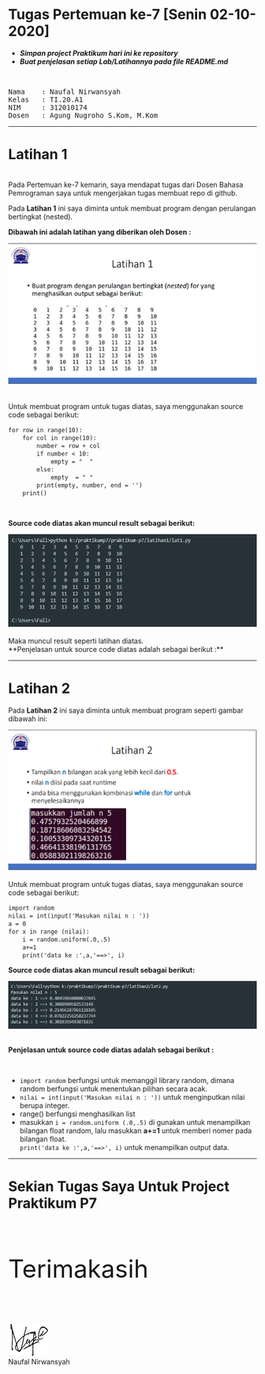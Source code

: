 # Tugas Pertemuan ke-7 [Senin 02-10-2020]
- ***Simpan project Praktikum hari ini ke repository***
- ***Buat penjelasan setiap Lab/Latihannya pada file README.md***
<br>
<pre>
Nama    : Naufal Nirwansyah 
Kelas   : TI.20.A1
NIM     : 312010174
Dosen   : Agung Nugroho S.Kom, M.Kom
</pre>

***

# Latihan 1
<br>
Pada Pertemuan ke-7 kemarin, saya mendapat tugas dari Dosen Bahasa Pemrograman saya untuk mengerjakan tugas membuat repo di github. <br>

Pada **Latihan 1** ini saya diminta untuk membuat program dengan perulangan bertingkat (nested).

**Dibawah ini adalah latihan yang diberikan oleh Dosen :**<br>
<div align="center">
<img src="latihan1/task.png" >
</div>
<br>
<br>
Untuk membuat program untuk tugas diatas, saya menggunakan source code sebagai berikut: <br>

```
for row in range(10):
    for col in range(10):
        number = row + col
        if number < 10:
            empty = "  "
        else:
            empty  = " "
        print(empty, number, end = '')
    print()
```
<br>

**Source code diatas akan muncul result sebagai berikut:** <br>
<div align="center">
<img src="latihan1/latt1.png" >
</div>
<br>
Maka muncul result seperti latihan diatas.<br>
**Penjelasan untuk source code diatas adalah sebagai berikut :**

***

# Latihan 2

Pada **Latihan 2** ini saya diminta untuk membuat program seperti gambar dibawah ini: <br>
<div align="center">
<img src="latihan2/task.png" >
</div>
<br>
Untuk membuat program untuk tugas diatas, saya menggunakan source code sebagai berikut: <br> 

```
import random
nilai = int(input('Masukan nilai n : '))
a = 0
for x in range (nilai):
    i = random.uniform(.0,.5)
    a+=1
    print('data ke :',a,'==>', i)
```
**Source code diatas akan muncul result sebagai berikut:** <br>
<div align="center">
<img src="latihan2/result2.png" >
</div>
<br>

**Penjelasan untuk source code diatas adalah sebagai berikut :**

<br>

- `import random` berfungsi untuk memanggil library random, dimana random berfungsi untuk menentukan pilihan secara acak. <br>
- `nilai = int(input('Masukan nilai n : '))` untuk menginputkan nilai berupa integer.<br>
- range() berfungsi menghasilkan list <br>
- masukkan `i = random.uniform (.0,.5)` di gunakan untuk menampilkan bilangan float random, lalu masukkan **a+=1** untuk memberi nomer pada bilangan float.<br>
`print('data ke :',a,'==>', i)` untuk menampilkan output data.


***
<p align="center">

# Sekian Tugas Saya Untuk Project Praktikum P7 
</p>
<br>

<p style="font-size:50px">Terimakasih</p>

<br>

![wm](pictures/tttd.png)<br>
Naufal Nirwansyah